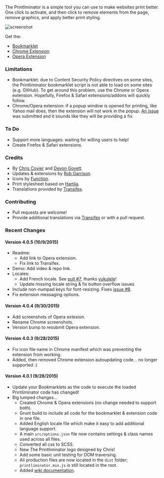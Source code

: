 The Printliminator is a simple tool you can use to make websites print better.
One click to activate, and then click to remove elements from the page, remove graphics, and apply
better print styling.

![screenshot](https://cloud.githubusercontent.com/assets/136959/9867743/caff5512-5b36-11e5-92e5-2b2e022be437.png)

Get the:
* [Bookmarklet](//css-tricks.github.io/The-Printliminator/)
* [Chrome Extension](//chrome.google.com/webstore/detail/the-printliminator/nklechikgnfoonbfmcalddjcpmcmgapf?hl=en-US&gl=US)
* [Opera Extension](//addons.opera.com/en/extensions/details/the-printliminator/?display=en)

### Limitations

* Bookmarklet: due to Content Security Policy directives on some sites, the Printliminator bookmarklet script is not able to load on some sites (e.g. GitHub). To get around this problem, use the Chrome or Opera extension. Hopefully, Firefox &amp; Safari extensions/addons will quickly follow.
* Chrome/Opera extension: if a popup window is opened for printing, like Yahoo mail does, then the extension will not work in the popup. [An issue](https://code.google.com/p/chromium/issues/detail?id=530658) was submitted and it sounds like they will be providing a fix.

### To Do

* Support more languages: waiting for willing users to help!
* Create Firefox & Safari extensions.

### Credits

* By [Chris Coyier](http://chriscoyier.net) and [Devon Govett](http://devongovett.wordpress.com/).
* Updates & extensions by [Rob Garrison](http://wowmotty.blogspot.com/).
* Icons by [Function](http://wefunction.com/2008/07/function-free-icon-set/).
* Print stylesheet based on [Hartija](http://code.google.com/p/hartija/).
* Translations provided by [Transifex](https://www.transifex.com).

### Contributing

* Pull requests are welcome!
* Provide additional translations via [Transifex](https://www.transifex.com/css-tricks/the-printliminator/) or with a pull request.

### Recent Changes

#### Version 4.0.5 (10/9/2015)

* Readme:
  * Add link to Opera extension.
  * Fix link to Transifex.
* Demo: Add video & repo link.
* Locales:
  * Add French locale. See [pull #7](https://github.com/CSS-Tricks/The-Printliminator/pull/7); thanks [yukulele](https://github.com/yukulele)!
  * Update missing locale string & fix button overflow issues
* Include non-numpad keys for font-resizing. Fixes [issue #8](https://github.com/CSS-Tricks/The-Printliminator/issues/8).
* Fix extension messaging options.

#### Version 4.0.4 (9/30/2015)

* Add screenshots of Opera extesion.
* Rename Chrome screenshots.
* Version bump to resubmit Opera extension.

#### Version 4.0.3 (9/28/2015)

* Fix icon file name in Chrome manifest which was preventing the extension from working.
* Added, then removed Chrome extension autoupdating code... no longer supported :(

#### Version 4.0.1 (9/28/2015)

* Update your Bookmarklets as the code to execute the loaded Printliminator code has changed!
* Big lumped changes...
  * Created Chrome & Opera extensions (no change needed to support both).
  * Grunt build to include all code for the bookmarklet & extension code in one file.
  * Added English locale file which make it easy to add additional language support.
  * A main `src/options.json` file now contains settings & class names used across all files.
  * Converted all css to SCSS.
  * New The Printliminator logo designed by Chris!
  * Add some basic unit testing for DOM traversing.
  * All production files are now located in the `dist` folder; `printliminator.min.js` is still located in the root.
  * Added [wiki documentation](https://github.com/CSS-Tricks/The-Printliminator/wiki).
